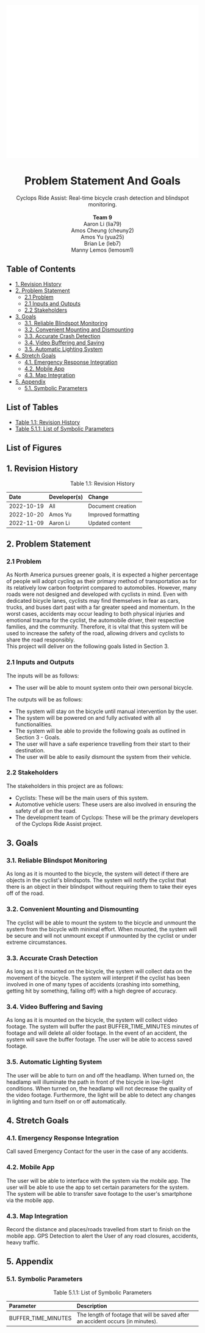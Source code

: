 <div align="center">

<a href="https://github.com/amosyu2000/cyclops">
	<img src="../../refs/header.svg" width="800" height="400" alt="Cyclops header">
</a>

# Problem Statement And Goals <!-- omit in toc -->
Cyclops Ride Assist: Real-time bicycle crash detection and blindspot monitoring.<br/>  
__Team 9__  
Aaron Li (lia79)  
Amos Cheung (cheuny2)  
Amos Yu (yua25)  
Brian Le (leb7)  
Manny Lemos (lemosm1)  

</div>

<div style="page-break-after: always;"></div> <!-- Page Break -->

## Table of Contents <!-- omit in toc -->
- [1. Revision History](#1-revision-history)
- [2. Problem Statement](#2-problem-statement)
  - [2.1 Problem](#21-problem)
  - [2.1 Inputs and Outputs](#21-inputs-and-outputs)
  - [2.2 Stakeholders](#22-stakeholders)
- [3. Goals](#3-goals)
  - [3.1. Reliable Blindspot Monitoring](#31-reliable-blindspot-monitoring)
  - [3.2. Convenient Mounting and Dismounting](#32-convenient-mounting-and-dismounting)
  - [3.3. Accurate Crash Detection](#33-accurate-crash-detection)
  - [3.4. Video Buffering and Saving](#34-video-buffering-and-saving)
  - [3.5. Automatic Lighting System](#35-automatic-lighting-system)
- [4. Stretch Goals](#4-stretch-goals)
  - [4.1. Emergency Response Integration](#41-emergency-response-integration)
  - [4.2. Mobile App](#42-mobile-app)
  - [4.3. Map Integration](#43-map-integration)
- [5. Appendix](#5-appendix)
  - [5.1. Symbolic Parameters](#51-symbolic-parameters)

## List of Tables <!-- omit in toc -->
- [Table 1.1: Revision History](#rh)
- [Table 5.1.1: List of Symbolic Parameters](#sb)

## List of Figures <!-- omit in toc -->

## 1. Revision History
<div align="center">

<p id="rh">Table 1.1: Revision History</p>

| Date | Developer(s) | Change |
|:--|:--|:--|
| 2022-10-19 | All | Document creation |
| 2022-10-20 | Amos Yu | Improved formatting |
| 2022-11-09 | Aaron Li | Updated content |

</div>

## 2. Problem Statement

### 2.1 Problem

As North America pursues greener goals, it is expected a higher percentage of people will adopt cycling as their primary method of transportation as for its relatively low carbon footprint compared to automobiles. However, many roads were not designed and developed with cyclists in mind. Even with dedicated bicycle lanes, cyclists may find themselves in fear as cars, trucks, and buses dart past with a far greater speed and momentum. In the worst cases, accidents may occur leading to both physical injuries and emotional trauma for the cyclist, the automobile driver, their respective families, and the community. Therefore, it is vital that this system will be used to increase the safety of the road, allowing drivers and cyclists to share the road responsibly.  
This project will deliver on the following goals listed in Section 3.  

### 2.1 Inputs and Outputs
The inputs will be as follows: 
- The user will be able to mount system onto their own personal bicycle. 

The outputs will be as follows:
- The system will stay on the bicycle until manual intervention by the user. 
- The system will be powered on and fully activated with all functionalities. 
- The system will be able to provide the following goals as outlined in Section 3 - Goals. 
- The user will have a safe experience travelling from their start to their destination. 
- The user will be able to easily dismount the system from their vehicle. 

### 2.2 Stakeholders 
The stakeholders in this project are as follows:
  - Cyclists: These will be the main users of this system. 
  - Automotive vehicle users: These users are also involved in ensuring the safety of all on the road. 
  - The development team of Cyclops: These will be the primary developers of the Cyclops Ride Assist project. 
## 3. Goals

### 3.1. Reliable Blindspot Monitoring
As long as it is mounted to the bicycle, the system will detect if there are objects in the cyclist's blindspots. The system will notify the cyclist that there is an object in their blindspot without requiring them to take their eyes off of the road.

### 3.2. Convenient Mounting and Dismounting
The cyclist will be able to mount the system to the bicycle and unmount the system from the bicycle with minimal effort. When mounted, the system will be secure and will not unmount except if unmounted by the cyclist or under extreme circumstances.

### 3.3. Accurate Crash Detection
As long as it is mounted on the bicycle, the system will collect data on the movement of the bicycle. The system will interpret if the cyclist has been involved in one of many types of accidents (crashing into something, getting hit by something, falling off) with a high degree of accuracy. 

### 3.4. Video Buffering and Saving
As long as it is mounted on the bicycle, the system will collect video footage. The system will buffer the past BUFFER_TIME_MINUTES minutes of footage and will delete all older footage. In the event of an accident, the system will save the buffer footage. The user will be able to access saved footage.

### 3.5. Automatic Lighting System 
The user will be able to turn on and off the headlamp. When turned on, the headlamp will illuminate the path in front of the bicycle in low-light conditions. When turned on, the headlamp will not decrease the quality of the video footage. Furthermore, the light will be able to detect any changes in lighting and turn itself on or off automatically. 

## 4. Stretch Goals

### 4.1. Emergency Response Integration
Call saved Emergency Contact for the user in the case of any accidents. 

### 4.2. Mobile App
The user will be able to interface with the system via the mobile app. The user will be able to use the app to set certain parameters for the system. The system will be able to transfer save footage to the user's smartphone via the mobile app.

### 4.3. Map Integration
Record the distance and places/roads travelled from start to finish on the mobile app. GPS Detection to alert the User of any road closures, accidents, heavy traffic. 

## 5. Appendix

### 5.1. Symbolic Parameters

<div align="center">

<p id="sp">Table 5.1.1: List of Symbolic Parameters</p>

| Parameter | Description |
|:--|:--|
| BUFFER_TIME_MINUTES | The length of footage that will be saved after an accident occurs (in minutes). |

</div>
